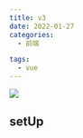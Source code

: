 ```yaml
---
title: v3
date: 2022-01-27
categories:
  - 前端

tags:
  - vue
---
```


![](https://cdn.jsdelivr.net/gh/levidc/blogImg/img/51.jpg)

<!-- more -->

## setUp

